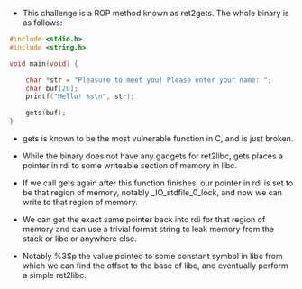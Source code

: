 - This challenge is a ROP method known as ret2gets. The whole binary is as follows:

```c
#include <stdio.h>
#include <string.h>

void main(void) {

    char *str = "Pleasure to meet you! Please enter your name: ";
    char buf[20];
    printf("Hello! %s\n", str);

    gets(buf);
}

``` 

- gets is known to be the most vulnerable function in C, and is just broken.

- While the binary does not have any gadgets for ret2libc, gets places a pointer in rdi to some writeable section of memory in libc. 

- If we call gets again after this function finishes, our pointer in rdi is set to be that region of memory, notably _IO_stdfile_0_lock, and now we can write to that region of memory.

- We can get the exact same pointer back into rdi for that region of memory and can use a trivial format string to leak memory from the stack or libc or anywhere else.

- Notably %3$p the value pointed to some constant symbol in libc from which we can find the offset to the base of libc, and eventually perform a simple ret2libc.


